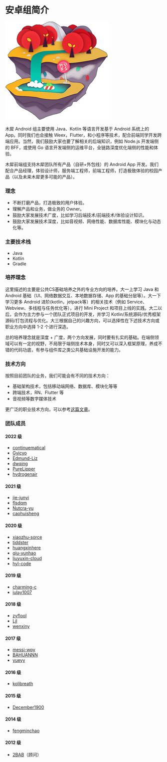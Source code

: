 # 安卓组简介

![插图](./android.png)

木犀 Android 组主要使用 Java、Kotlin 等语言开发基于 Android 系统上的 App。同时我们也会接触 Weex，Flutter，和小程序等技术，配合前端同学开发跨端应用。当然，我们鼓励大家也要了解相关的后端知识，例如 Node.js 开发端侧的 BFF，或使用 Go 语言开发端侧的运维平台，全链路深度优化端侧的性能和体验。

木犀前端组支持木犀团队所有产品（自研+外包线）的 Android App 开发。我们配合产品经理，体验设计师，服务端工程师，前端工程师，打造极致体验的校园产品（以及未来木犀更多可能的产品）。

### 理念

- 不断打磨产品，打造极致的用户体验。
- 理解产品和业务，做业务的 Owner。
- 鼓励大家发展技术广度，比如学习后端技术/前端技术/体验设计知识。
- 鼓励大家发展技术深度，比如音视频、网络性能、数据库性能、模块化与动态化等。

### 主要技术栈

- Java
- Kotlin
- Gradle

### 培养理念

这里描述的主要是公共CS基础培养之外的专业方向的培养。大一上学习 Java 和 Android 基础（UI、网络数据交互、本地数据存储、App 的基础分层等）。大一下学习更多 Android 进阶(kotlin，jetpack等）的相关技术（例如 Service、Webview、多线程与任务优化等），进行 Mini Project 和项目上线的实践。大二以后，会作为主力参与一个团队正式项目的开发，并学习 Kotlin/系统源码/优秀框架源码/打包流程与优化。大三根据自己的兴趣方向，可以选择性在下述技术方向或职业方向中选择 1-2 个进行深造。

总的培养理念就是深度 + 广度，两个方向发展，同时要有扎实的基础。在端侧领域可以有一定的视野，不局限于端侧技术本身，同时又可以深入框架原理，养成不错的代码功底，有参与组件库之类公共基础设施开发的能力。

### 技术方向

按照目前团队的业务，我们可能会有不同的技术方向：

- 基础架构技术，包括移动端网络、数据库、模块化等等
- 跨端技术，RN、Flutter 等
- 音视频等数字媒体技术

更广泛的职业技术方向，可以参考[这篇文章](/mobile/appendix_tech_direction.html)。

### 团队成员

#### 2022 级

+ [continuematical](https://github.com/continuematical)
+ [Gyicyo](https://github.com/Gyicyo)
+ [Edmund-Liz](https://github.com/Edmund-Liz)
+ [dwqing](https://github.com/dwqing)
+ [PureLipper](https://github.com/PureLipper)
+ [hydrogenair](https://github.com/hydrogenair)

#### 2021 级

+ [jie-junyi](https://github.com/jie-junyi)
+ [flsdqm](https://github.com/flsdqm)
+ [Nutcra-yu](https://github.com/Nutcra-yu)
+ [caohuisheng](https://github.com/caohuisheng)

#### 2020 级

+ [xiaozhu-sorce](https://github.com/xiaozhu-sorce)
+ [tiddster](https://github.com/tiddster)
+ [huangxinhere](https://github.com/huangxinhere)
+ [qiu-yunhao](https://github.com/qiu-yunhao)
+ [liuyuxin-cloud](https://github.com/liuyuxin-cloud)
+ [hyl-code](https://github.com/hyl-code)

#### 2019 级

+ [charming-c](https://github.com/charming-c)
+ [iulay1007](https://github.com/iulay1007)

#### 2018 级

+ [zyflool](https://github.com/zyflool)
+ [Ljl](https://github.com/Ljl233)
+ [wenxiny](https://github.com/wenxiy)

#### 2017 级

+ [messi-wpy](https://github.com/messi-wpy)
+ [BAHUANNN](https://github.com/BAHUANNN)
+ [yueyy](https://github.com/yueyy)

#### 2016 级

+ [kolibreath](https://github.com/kolibreath)

#### 2015 级

+ [December1900](https://github.com/December1900)

#### 2014 级

+ [fengminchao](https://github.com/fengminchao)

#### 2012 级

+ [2BAB](https://github.com/2bab)（顾问）

